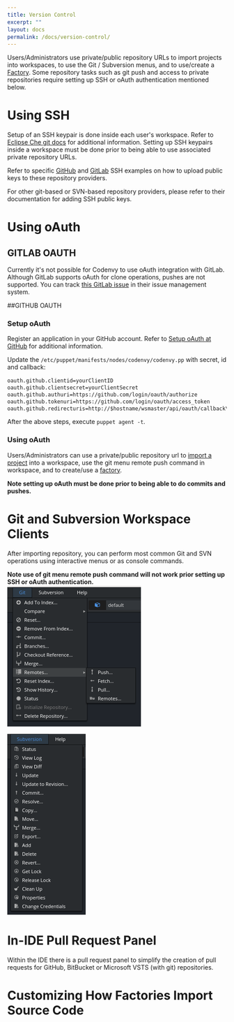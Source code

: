 ```yaml
---
title: Version Control
excerpt: ""
layout: docs
permalink: /docs/version-control/
---
```

Users/Administrators use private/public repository URLs to import projects into workspaces, to use the Git / Subversion menus, and to use/create a [Factory](https://codenvy.readme.io/docs/factories). Some repository tasks such as git push and access to private repositories require setting up SSH or oAuth authentication mentioned below.
# Using SSH  
Setup of an SSH keypair is done inside each user's workspace. Refer to [Eclipse Che git docs](https://eclipse-che.readme.io/docs/git#ssh-key-management) for additional information. Setting up SSH keypairs inside a workspace must be done prior to being able to use associated private repository URLs.

Refer to specific [GitHub](https://eclipse-che.readme.io/docs/git#section-github-example) and [GitLab](https://eclipse-che.readme.io/docs/git#section-gitlab-example) SSH examples on how to upload public keys to these repository providers.

For other git-based or SVN-based repository providers, please refer to their documentation for adding SSH public keys.
# Using oAuth  
## GITLAB OAUTH
Currently it's not possible for Codenvy to use oAuth integration with GitLab. Although GitLab supports oAuth for clone operations, pushes are not supported. You can track [this GitLab issue](https://gitlab.com/gitlab-org/gitlab-ce/issues/18106) in their issue management system.

##GITHUB OAUTH
### Setup oAuth
Register an application in your GitHub account. Refer to [Setup oAuth at GitHub](https://eclipse-che.readme.io/docs/git#section-setup-oauth-at-github) for additional information.

Update the `/etc/puppet/manifests/nodes/codenvy/codenvy.pp` with secret, id and callback:
```text  
oauth.github.clientid=yourClientID
oauth.github.clientsecret=yourClientSecret
oauth.github.authuri=https://github.com/login/oauth/authorize
oauth.github.tokenuri=https://github.com/login/oauth/access_token
oauth.github.redirecturis=http://$hostname/wsmaster/api/oauth/callback\
```
After the above steps, execute `puppet agent -t`.

### Using oAuth
Users/Administrators can use a private/public repository url to [import a project](https://eclipse-che.readme.io/docs/git#section-using-oauth-in-workspace) into a workspace, use the git menu remote push command in workspace, and to create/use a [factory](https://codenvy.readme.io/docs/factories).

**Note setting up oAuth must be done prior to being able to do commits and pushes.**


# Git and Subversion Workspace Clients
After importing repository, you can perform most common Git and SVN operations using interactive menus or as console commands.

**Note use of git menu remote push command will not work prior setting up SSH or oAuth authentication.**
![git-menu.png](../../docs/imgs/git-menu.png)

![svn-menu.png](../../docs/imgs/svn-menu.png)
# In-IDE Pull Request Panel
Within the IDE there is a pull request panel to simplify the creation of pull requests for GitHub, BitBucket or Microsoft VSTS (with git) repositories.

# Customizing How Factories Import Source Code
